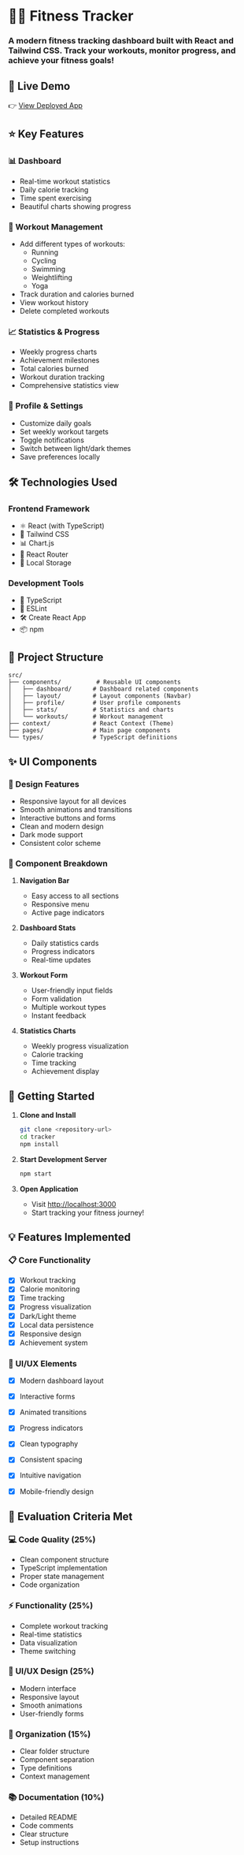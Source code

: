 # 🏃‍♂️ Fitness Tracker

### A modern fitness tracking dashboard built with React and Tailwind CSS. Track your workouts, monitor progress, and achieve your fitness goals!

## 🔗 Live Demo

👉 [View Deployed App](https://fitnesstrackerdash.netlify.app/) <!-- Replace this with your actual Vercel/Netlify URL -->


## ⭐ Key Features

### 📊 Dashboard
- Real-time workout statistics
- Daily calorie tracking
- Time spent exercising
- Beautiful charts showing progress

### 💪 Workout Management
- Add different types of workouts:
  - Running
  - Cycling
  - Swimming
  - Weightlifting
  - Yoga
- Track duration and calories burned
- View workout history
- Delete completed workouts

### 📈 Statistics & Progress
- Weekly progress charts
- Achievement milestones
- Total calories burned
- Workout duration tracking
- Comprehensive statistics view

### 👤 Profile & Settings
- Customize daily goals
- Set weekly workout targets
- Toggle notifications
- Switch between light/dark themes
- Save preferences locally

## 🛠️ Technologies Used

### Frontend Framework
- ⚛️ React (with TypeScript)
- 🎨 Tailwind CSS
- 📊 Chart.js
- 🔄 React Router
- 💾 Local Storage

### Development Tools
- 📝 TypeScript
- 🎯 ESLint
- 🛠️ Create React App
- 📦 npm

## 🎯 Project Structure

```
src/
├── components/          # Reusable UI components
│   ├── dashboard/      # Dashboard related components
│   ├── layout/         # Layout components (Navbar)
│   ├── profile/        # User profile components
│   ├── stats/          # Statistics and charts
│   └── workouts/       # Workout management
├── context/            # React Context (Theme)
├── pages/              # Main page components
└── types/              # TypeScript definitions
```

## ✨ UI Components

### 🎨 Design Features
- Responsive layout for all devices
- Smooth animations and transitions
- Interactive buttons and forms
- Clean and modern design
- Dark mode support
- Consistent color scheme

### 📱 Component Breakdown
1. **Navigation Bar**
   - Easy access to all sections
   - Responsive menu
   - Active page indicators

2. **Dashboard Stats**
   - Daily statistics cards
   - Progress indicators
   - Real-time updates

3. **Workout Form**
   - User-friendly input fields
   - Form validation
   - Multiple workout types
   - Instant feedback

4. **Statistics Charts**
   - Weekly progress visualization
   - Calorie tracking
   - Time tracking
   - Achievement display

## 🚀 Getting Started

1. **Clone and Install**
   ```bash
   git clone <repository-url>
   cd tracker
   npm install
   ```

2. **Start Development Server**
   ```bash
   npm start
   ```

3. **Open Application**
   - Visit [http://localhost:3000](http://localhost:3000)
   - Start tracking your fitness journey!

## 💡 Features Implemented

### 📋 Core Functionality
- [x] Workout tracking
- [x] Calorie monitoring
- [x] Time tracking
- [x] Progress visualization
- [x] Dark/Light theme
- [x] Local data persistence
- [x] Responsive design
- [x] Achievement system

### 🎨 UI/UX Elements
- [x] Modern dashboard layout
- [x] Interactive forms
- [x] Animated transitions
- [x] Progress indicators
- [x] Clean typography
- [x] Consistent spacing
- [x] Intuitive navigation
- [x] Mobile-friendly design



## 📝 Evaluation Criteria Met

### 💻 Code Quality (25%)
- Clean component structure
- TypeScript implementation
- Proper state management
- Code organization

### ⚡ Functionality (25%)
- Complete workout tracking
- Real-time statistics
- Data visualization
- Theme switching

### 🎨 UI/UX Design (25%)
- Modern interface
- Responsive layout
- Smooth animations
- User-friendly forms

### 📁 Organization (15%)
- Clear folder structure
- Component separation
- Type definitions
- Context management

### 📚 Documentation (10%)
- Detailed README
- Code comments
- Clear structure
- Setup instructions

